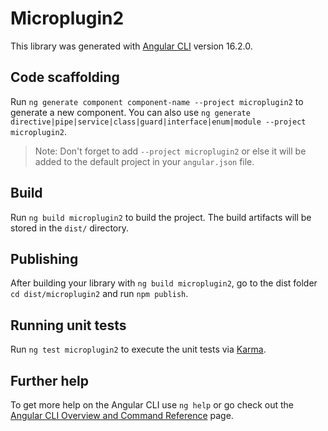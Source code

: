 # Microplugin2

This library was generated with [Angular CLI](https://github.com/angular/angular-cli) version 16.2.0.

## Code scaffolding

Run `ng generate component component-name --project microplugin2` to generate a new component. You can also use `ng generate directive|pipe|service|class|guard|interface|enum|module --project microplugin2`.
> Note: Don't forget to add `--project microplugin2` or else it will be added to the default project in your `angular.json` file. 

## Build

Run `ng build microplugin2` to build the project. The build artifacts will be stored in the `dist/` directory.

## Publishing

After building your library with `ng build microplugin2`, go to the dist folder `cd dist/microplugin2` and run `npm publish`.

## Running unit tests

Run `ng test microplugin2` to execute the unit tests via [Karma](https://karma-runner.github.io).

## Further help

To get more help on the Angular CLI use `ng help` or go check out the [Angular CLI Overview and Command Reference](https://angular.io/cli) page.

